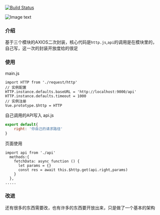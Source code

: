 [![Build Status](https://img.shields.io/twitter/url/https/www.npmjs.com%2Fpackage%2Faxiospackaging)](https://www.npmjs.com/package/axiospackaging)

![Image text](https://imgchr.com/i/ed8TAJ)
### 介绍
基于三个模块的AXIOS二次封装，核心代码是`http.js`,`api`的调用是在模块里的，自己写，这一次的封装开放度给的很足
### 使用
main.js
```
import HTTP from './request/http'
// 实例配置
HTTP.instance.defaults.baseURL = 'http://localhost:9000/api'
HTTP.instance.defaults.timeout = 1000
// 实例注册
Vue.prototype.$http = HTTP
```
自己调用的API写入
api.js
```js
export default{
    right: '你自己的请求路径'
}
```
页面使用
```
import api from './api'
  methods:{
    fetchData: async function () {
      let params = {}
      const res = await this.$http.get(api.right,params)
    }
  },
.....
```


### 改进

还有很多的东西需要改，也有许多的东西要开放出来，只是做了一个基本的架构